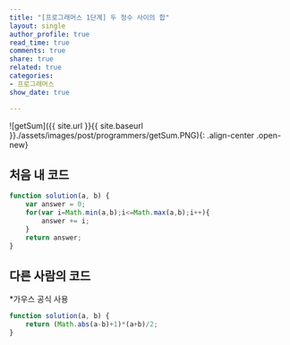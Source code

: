 ```yaml
---
title: "[프로그래머스 1단계] 두 정수 사이의 합"
layout: single
author_profile: true
read_time: true
comments: true
share: true
related: true
categories:
- 프로그래머스
show_date: true

---
```


![getSum]({{ site.url }}{{ site.baseurl }}./assets/images/post/programmers/getSum.PNG){: .align-center .open-new}


<!-- ![getSum](./image/getSum.PNG) -->
## 처음 내 코드
```js
function solution(a, b) {
    var answer = 0;
    for(var i=Math.min(a,b);i<=Math.max(a,b);i++){
        answer += i;
    }
    return answer;
}
```
## 다른 사람의 코드
*가우스 공식 사용
```js
function solution(a, b) {
    return (Math.abs(a-b)+1)*(a+b)/2;
}
```
